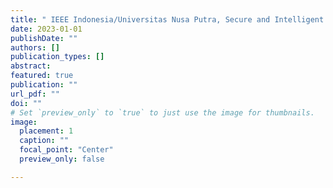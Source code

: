 ```yaml
---
title: " IEEE Indonesia/Universitas Nusa Putra, Secure and Intelligent Future: The Confluence of AI, IoT, and Cyber Resilience - Online Webinar (International)"
date: 2023-01-01
publishDate: ""
authors: []
publication_types: []
abstract: 
featured: true
publication: ""
url_pdf: ""
doi: ""
# Set `preview_only` to `true` to just use the image for thumbnails.
image:
  placement: 1
  caption: ""
  focal_point: "Center"
  preview_only: false

---
```


